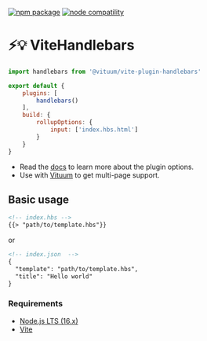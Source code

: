<a href="https://npmjs.com/package/@vituum/vite-plugin-handlebars"><img src="https://img.shields.io/npm/v/@vituum/vite-plugin-handlebars.svg" alt="npm package"></a>
<a href="https://nodejs.org/en/about/releases/"><img src="https://img.shields.io/node/v/@vituum/vite-plugin-handlebars.svg" alt="node compatility"></a>

# ⚡️💡 ViteHandlebars

```js
import handlebars from '@vituum/vite-plugin-handlebars'

export default {
    plugins: [
        handlebars()
    ],
    build: {
        rollupOptions: {
            input: ['index.hbs.html']
        }
    }
}
```

* Read the [docs](https://vituum.dev/plugins/handlebars.html) to learn more about the plugin options.
* Use with [Vituum](https://vituum.dev) to get multi-page support.

## Basic usage

```html
<!-- index.hbs -->
{{> "path/to/template.hbs"}}
```
or
```html
<!-- index.json  -->
{
  "template": "path/to/template.hbs",
  "title": "Hello world"
}
```

### Requirements

- [Node.js LTS (16.x)](https://nodejs.org/en/download/)
- [Vite](https://vitejs.dev/)
